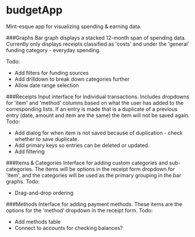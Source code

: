 # budgetApp

Mint-esque app for visualizing spending & earning data.

###Graphs
Bar graph displays a stacked 12-month span of spending data. Currently only displays receipts classified as 'costs' and under the 'general' funding category - everyday spending.

Todo:
  - Add filters for funding sources
  - Add drilldown to break down categories further
  - Allow date range selection
 
###Receipts
Input interface for individual transactions. Includes dropdowns for 'item' and 'method' columns based on what the user has added to the corresponding lists. If an entry is made that is a duplicate of a previous entry (date, amount and item are the same) the item will not be saved again.
Todo:
  - Add dialog for when item is not saved because of duplication - check whether to save duplicate.
  - Add primary keys so entries can be deleted or updated.
  - Add filtering

###Items & Categories
Interface for adding custom categories and sub-categories. The items will be options in the receipt form dropdown for 'item', and the categories will be used as the primary grouping in the bar graphs. 
Todo:
  - Drag-and-drop ordering

###Methods
Interface for adding payment methods. These items are the options for the 'method' dropdown in the receipt form. 
Todo:
   - Add methods table
   - Connect to accounts for checking balances? 
